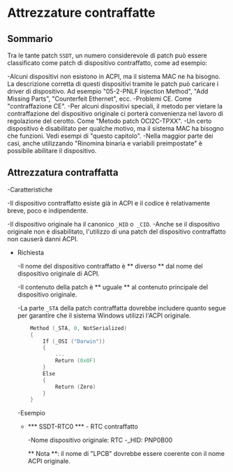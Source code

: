 # Attrezzature contraffatte

## Sommario

Tra le tante patch `SSDT`, un numero considerevole di patch può essere classificato come patch di dispositivo contraffatto, come ad esempio:

-Alcuni dispositivi non esistono in ACPI, ma il sistema MAC ne ha bisogno. La descrizione corretta di questi dispositivi tramite le patch può caricare i driver di dispositivo. Ad esempio "05-2-PNLF Injection Method", "Add Missing Parts", "Counterfeit Ethernet", ecc.
-Problemi CE. Come "contraffazione CE".
-Per alcuni dispositivi speciali, il metodo per vietare la contraffazione del dispositivo originale ci porterà convenienza nel lavoro di regolazione del cerotto. Come "Metodo patch OCI2C-TPXX".
-Un certo dispositivo è disabilitato per qualche motivo, ma il sistema MAC ha bisogno che funzioni. Vedi esempi di "questo capitolo".
-Nella maggior parte dei casi, anche utilizzando "Rinomina binaria e variabili preimpostate" è possibile abilitare il dispositivo.

## Attrezzatura contraffatta

-Caratteristiche
  
  -Il dispositivo contraffatto esiste già in ACPI e il codice è relativamente breve, poco e indipendente.
  
  -Il dispositivo originale ha il canonico `_HID` o` _CID`.
  -Anche se il dispositivo originale non è disabilitato, l'utilizzo di una patch del dispositivo contraffatto non causerà danni ACPI.
  
- Richiesta

  -Il nome del dispositivo contraffatto è ** diverso ** dal nome del dispositivo originale di ACPI.

  -Il contenuto della patch è ** uguale ** al contenuto principale del dispositivo originale.

  -La parte `_STA` della patch contraffatta dovrebbe includere quanto segue per garantire che il sistema Windows utilizzi l'ACPI originale.

    ```Swift
        Method (_STA, 0, NotSerialized)
        {
            If (_OSI ("Darwin"))
            {
                ...
                Return (0x0F)
            }
            Else
            {
                Return (Zero)
            }
        }
    ```
  
  -Esempio
     - *** SSDT-RTC0 *** - RTC contraffatto

       -Nome dispositivo originale: RTC
       -_HID: PNP0B00

       ** Nota **: il nome di "LPCB" dovrebbe essere coerente con il nome ACPI originale.
